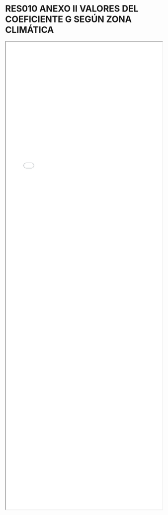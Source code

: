 
# RES010 ANEXO II VALORES DEL COEFICIENTE G SEGÚN ZONA CLIMÁTICA

<iframe src="../RES010 ANEXO II VALORES DEL COEFICIENTE G SEGÚN ZONA CLIMÁTICA.pdf" width="100%" height="1500px"></iframe>

